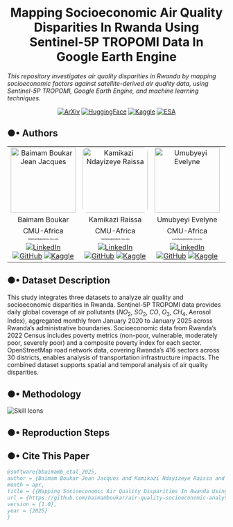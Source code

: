 
<center>

# Mapping Socioeconomic Air Quality Disparities In Rwanda Using Sentinel-5P TROPOMI Data In Google Earth Engine

</center>

_This repository investigates air quality disparities in Rwanda by mapping socioeconomic factors against satellite-derived air quality data, using Sentinel-5P TROPOMI, Google Earth Engine, and machine learning techniques._

<center>

[![ArXiv](https://img.shields.io/badge/ArXiv-00A1D6?logo=arxiv&logoColor=white)](https://arxiv.org/) [![HuggingFace](https://img.shields.io/badge/HuggingFace-F9AB00?logo=huggingface&logoColor=white)](https://huggingface.co/) [![Kaggle](https://img.shields.io/badge/Kaggle-20BEFF?logo=kaggle&logoColor=white)](https://kaggle.com/) [![ESA](https://img.shields.io/badge/ESA-Data-003087?logo=satellite&logoColor=white)](https://esa.int/)

</center>

## ●• Authors

<!-- ![Raissa](https://github.com/user-attachments/assets/4296f0ac-de8a-4007-8740-19ab6692daad)-->
<!--![Evelyne](https://github.com/user-attachments/assets/46f4d7e8-a15c-4bd0-bb89-5ff8db97b4c9)-->
<!--![Bertin](https://github.com/user-attachments/assets/d7597f73-4add-4baf-bd6f-c983af21e430)-->


<center>
<table align="center" style="width: 100%; text-align: center;">
  <tr>
    <td align="center"><img src="https://github.com/user-attachments/assets/40d0df5a-c678-42b8-af9f-6efe6d194335" alt="Baimam Boukar Jean Jacques" width="150" height="150"></td>
    <td align="center"><img src="https://github.com/user-attachments/assets/4296f0ac-de8a-4007-8740-19ab6692daad" alt="Kamikazi Ndayizeye Raissa" width="150" height="150" style="border-radius: 10px;"></td>
    <td align="center"><img src="https://github.com/user-attachments/assets/46f4d7e8-a15c-4bd0-bb89-5ff8db97b4c9" alt="Umubyeyi Evelyne" width="150" height="150"></td>
    <td align="center"><img src="https://github.com/user-attachments/assets/d7597f73-4add-4baf-bd6f-c983af21e430" alt="Bertinn Ndahayo Singizwa" width="150" height="150" style="border-radius: 10px;"></td>
  </tr>
  <tr>
    <td>Baimam Boukar</td>
    <td>Kamikazi Raissa</td>
    <td>Umubyeyi Evelyne</td>
    <td>Bertinn Ndahayo</td>
  </tr>
  <tr>
    <td>CMU-Africa</td>
    <td>CMU-Africa</td>
    <td>CMU-Africa</td>
    <td>CMU-Africa</td>
  </tr>
  <tr>
    <td><i style="font-size: 5px;">bbaimamb@andrew.cmu.edu</i></td>
    <td><i style="font-size: 5px;">rkamikaz@andrew.cmu.edu</i></td>
    <td><i style="font-size: 5px;">eumubyey@andrew.cmu.edu</i></td>
    <td><i style="font-size: 5px;">bndahayo@andrew.cmu.edu</i></td>
  
  </tr>
<!--   <tr>
      <td colspan="3" textalign="center"><center>@andrew.cmu.edu</center></td>
  </tr> -->
  <tr>
    <td>
      <a href="https://linkedin.com/in/baimamboukar"><img src="https://img.shields.io/badge/LinkedIn-0077B5?logo=linkedin&logoColor=white" alt="LinkedIn"></a>
      <a href="https://github.com/baimamboukar"><img src="https://img.shields.io/badge/GitHub-181717?logo=github&logoColor=white" alt="GitHub"></a>
      <a href="https://kaggle.com/baimamboukar"><img src="https://img.shields.io/badge/Kaggle-20BEFF?logo=kaggle&logoColor=white" alt="Kaggle"></a>
    </td>
    <td>
      <a href="https://linkedin.com/in/kamikazindayizeye"><img src="https://img.shields.io/badge/LinkedIn-0077B5?logo=linkedin&logoColor=white" alt="LinkedIn"></a>
      <a href="https://github.com/kamikazindayizeye"><img src="https://img.shields.io/badge/GitHub-181717?logo=github&logoColor=white" alt="GitHub"></a>
      <a href="https://kaggle.com/kamikazindayizeye"><img src="https://img.shields.io/badge/Kaggle-20BEFF?logo=kaggle&logoColor=white" alt="Kaggle"></a>
    </td>
    <td>
      <a href="https://linkedin.com/in/umubyeyievelyne"><img src="https://img.shields.io/badge/LinkedIn-0077B5?logo=linkedin&logoColor=white" alt="LinkedIn"></a>
      <a href="https://github.com/umubyeyievelyne"><img src="https://img.shields.io/badge/GitHub-181717?logo=github&logoColor=white" alt="GitHub"></a>
      <a href="https://kaggle.com/umubyeyievelyne"><img src="https://img.shields.io/badge/Kaggle-20BEFF?logo=kaggle&logoColor=white" alt="Kaggle"></a>
    </td>
    <td>
      <a href="https://linkedin.com/in/bertinnsingizwa"><img src="https://img.shields.io/badge/LinkedIn-0077B5?logo=linkedin&logoColor=white" alt="LinkedIn"></a>
      <a href="https://github.com/bertinnsingizwa"><img src="https://img.shields.io/badge/GitHub-181717?logo=github&logoColor=white" alt="GitHub"></a>
      <a href="https://kaggle.com/bertinnsingizwa"><img src="https://img.shields.io/badge/Kaggle-20BEFF?logo=kaggle&logoColor=white" alt="Kaggle"></a>
    </td>
  </tr>
</table>
</center>

## ●• Dataset Description

This study integrates three datasets to analyze air quality and socioeconomic disparities in Rwanda. Sentinel-5P TROPOMI data provides daily global coverage of air pollutants ($NO_2$, $SO_2$, $CO$, $O_3$, $CH_4$, Aerosol Index), aggregated monthly from January 2020 to January 2025 across Rwanda’s administrative boundaries. Socioeconomic data from Rwanda’s 2022 Census includes poverty metrics (non-poor, vulnerable, moderately poor, severely poor) and a composite poverty index for each sector. OpenStreetMap road network data, covering Rwanda’s 416 sectors across 30 districts, enables analysis of transportation infrastructure impacts. The combined dataset supports spatial and temporal analysis of air quality disparities.

## ●• Methodology

<p align="left">
  <a>
    <img src="https://skillicons.dev/icons?i=python,sklearn,github,markdown,latex&perline=19" alt="Skill Icons">
  </a>
</p>

## ●• Reproduction Steps

## ●• Cite This Paper

```bibtex
@software{bbaimamb_etal_2025,
author = {Baimam Boukar Jean Jacques and Kamikazi Ndayizeye Raissa and Umubyeyi Evelyne and Bertinn Ndahayo Singizwa},
month = apr,
title = {{Mapping Socioeconomic Air Quality Disparities In Rwanda Using Sentinel-5P TROPOMI Data In Google Earth Engine}},
url = {https://github.com/baimamboukar/air-quality-socioeconomic-analysis-research},
version = {1.0},
year = {2025}
}
```
